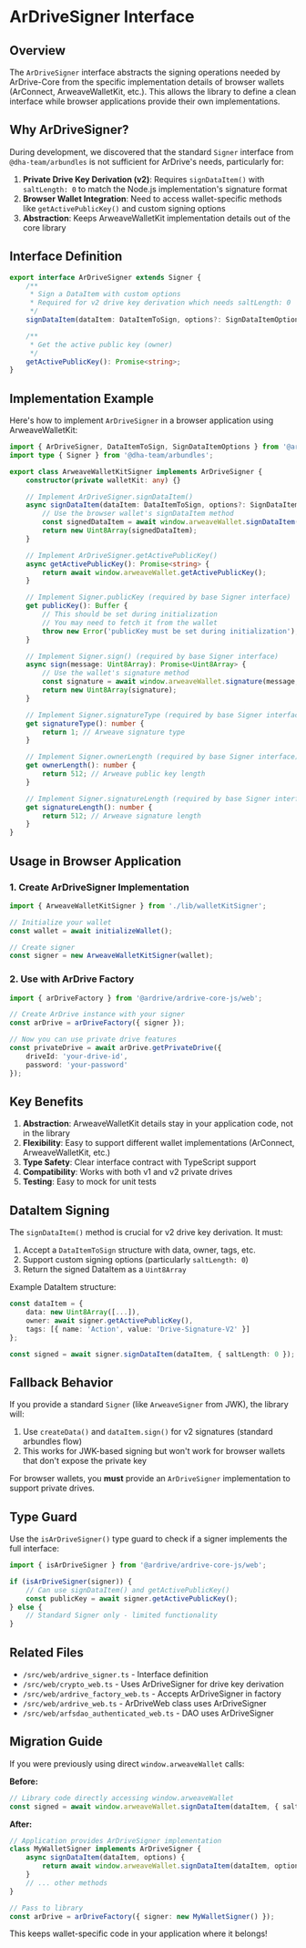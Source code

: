 # ArDriveSigner Interface

## Overview

The `ArDriveSigner` interface abstracts the signing operations needed by ArDrive-Core from the specific implementation details of browser wallets (ArConnect, ArweaveWalletKit, etc.). This allows the library to define a clean interface while browser applications provide their own implementations.

## Why ArDriveSigner?

During development, we discovered that the standard `Signer` interface from `@dha-team/arbundles` is not sufficient for ArDrive's needs, particularly for:

1. **Private Drive Key Derivation (v2)**: Requires `signDataItem()` with `saltLength: 0` to match the Node.js implementation's signature format
2. **Browser Wallet Integration**: Need to access wallet-specific methods like `getActivePublicKey()` and custom signing options
3. **Abstraction**: Keeps ArweaveWalletKit implementation details out of the core library

## Interface Definition

```typescript
export interface ArDriveSigner extends Signer {
    /**
     * Sign a DataItem with custom options
     * Required for v2 drive key derivation which needs saltLength: 0
     */
    signDataItem(dataItem: DataItemToSign, options?: SignDataItemOptions): Promise<Uint8Array>;

    /**
     * Get the active public key (owner)
     */
    getActivePublicKey(): Promise<string>;
}
```

## Implementation Example

Here's how to implement `ArDriveSigner` in a browser application using ArweaveWalletKit:

```typescript
import { ArDriveSigner, DataItemToSign, SignDataItemOptions } from '@ardrive/ardrive-core-js/web';
import type { Signer } from '@dha-team/arbundles';

export class ArweaveWalletKitSigner implements ArDriveSigner {
    constructor(private walletKit: any) {}

    // Implement ArDriveSigner.signDataItem()
    async signDataItem(dataItem: DataItemToSign, options?: SignDataItemOptions): Promise<Uint8Array> {
        // Use the browser wallet's signDataItem method
        const signedDataItem = await window.arweaveWallet.signDataItem(dataItem, options);
        return new Uint8Array(signedDataItem);
    }

    // Implement ArDriveSigner.getActivePublicKey()
    async getActivePublicKey(): Promise<string> {
        return await window.arweaveWallet.getActivePublicKey();
    }

    // Implement Signer.publicKey (required by base Signer interface)
    get publicKey(): Buffer {
        // This should be set during initialization
        // You may need to fetch it from the wallet
        throw new Error('publicKey must be set during initialization');
    }

    // Implement Signer.sign() (required by base Signer interface)
    async sign(message: Uint8Array): Promise<Uint8Array> {
        // Use the wallet's signature method
        const signature = await window.arweaveWallet.signature(message, { hashAlgorithm: 'SHA-256' });
        return new Uint8Array(signature);
    }

    // Implement Signer.signatureType (required by base Signer interface)
    get signatureType(): number {
        return 1; // Arweave signature type
    }

    // Implement Signer.ownerLength (required by base Signer interface)
    get ownerLength(): number {
        return 512; // Arweave public key length
    }

    // Implement Signer.signatureLength (required by base Signer interface)
    get signatureLength(): number {
        return 512; // Arweave signature length
    }
}
```

## Usage in Browser Application

### 1. Create ArDriveSigner Implementation

```typescript
import { ArweaveWalletKitSigner } from './lib/walletKitSigner';

// Initialize your wallet
const wallet = await initializeWallet();

// Create signer
const signer = new ArweaveWalletKitSigner(wallet);
```

### 2. Use with ArDrive Factory

```typescript
import { arDriveFactory } from '@ardrive/ardrive-core-js/web';

// Create ArDrive instance with your signer
const arDrive = arDriveFactory({ signer });

// Now you can use private drive features
const privateDrive = await arDrive.getPrivateDrive({
    driveId: 'your-drive-id',
    password: 'your-password'
});
```

## Key Benefits

1. **Abstraction**: ArweaveWalletKit details stay in your application code, not in the library
2. **Flexibility**: Easy to support different wallet implementations (ArConnect, ArweaveWalletKit, etc.)
3. **Type Safety**: Clear interface contract with TypeScript support
4. **Compatibility**: Works with both v1 and v2 private drives
5. **Testing**: Easy to mock for unit tests

## DataItem Signing

The `signDataItem()` method is crucial for v2 drive key derivation. It must:

1. Accept a `DataItemToSign` structure with data, owner, tags, etc.
2. Support custom signing options (particularly `saltLength: 0`)
3. Return the signed DataItem as a `Uint8Array`

Example DataItem structure:

```typescript
const dataItem = {
    data: new Uint8Array([...]),
    owner: await signer.getActivePublicKey(),
    tags: [{ name: 'Action', value: 'Drive-Signature-V2' }]
};

const signed = await signer.signDataItem(dataItem, { saltLength: 0 });
```

## Fallback Behavior

If you provide a standard `Signer` (like `ArweaveSigner` from JWK), the library will:

1. Use `createData()` and `dataItem.sign()` for v2 signatures (standard arbundles flow)
2. This works for JWK-based signing but won't work for browser wallets that don't expose the private key

For browser wallets, you **must** provide an `ArDriveSigner` implementation to support private drives.

## Type Guard

Use the `isArDriveSigner()` type guard to check if a signer implements the full interface:

```typescript
import { isArDriveSigner } from '@ardrive/ardrive-core-js/web';

if (isArDriveSigner(signer)) {
    // Can use signDataItem() and getActivePublicKey()
    const publicKey = await signer.getActivePublicKey();
} else {
    // Standard Signer only - limited functionality
}
```

## Related Files

- `/src/web/ardrive_signer.ts` - Interface definition
- `/src/web/crypto_web.ts` - Uses ArDriveSigner for drive key derivation
- `/src/web/ardrive_factory_web.ts` - Accepts ArDriveSigner in factory
- `/src/web/ardrive_web.ts` - ArDriveWeb class uses ArDriveSigner
- `/src/web/arfsdao_authenticated_web.ts` - DAO uses ArDriveSigner

## Migration Guide

If you were previously using direct `window.arweaveWallet` calls:

**Before:**

```typescript
// Library code directly accessing window.arweaveWallet
const signed = await window.arweaveWallet.signDataItem(dataItem, { saltLength: 0 });
```

**After:**

```typescript
// Application provides ArDriveSigner implementation
class MyWalletSigner implements ArDriveSigner {
    async signDataItem(dataItem, options) {
        return await window.arweaveWallet.signDataItem(dataItem, options);
    }
    // ... other methods
}

// Pass to library
const arDrive = arDriveFactory({ signer: new MyWalletSigner() });
```

This keeps wallet-specific code in your application where it belongs!
